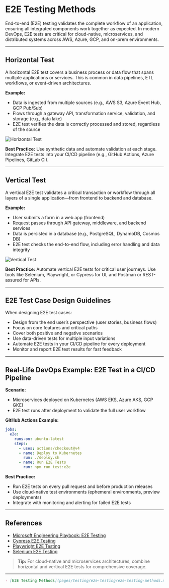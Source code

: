 # E2E Testing Methods

End-to-end (E2E) testing validates the complete workflow of an application, ensuring all integrated components work together as expected. In modern DevOps, E2E tests are critical for cloud-native, microservices, and distributed systems across AWS, Azure, GCP, and on-prem environments.

---

## Horizontal Test <a href="#horizontal-test" id="horizontal-test"></a>

A horizontal E2E test covers a business process or data flow that spans multiple applications or services. This is common in data pipelines, ETL workflows, or event-driven architectures.

**Example:**

- Data is ingested from multiple sources (e.g., AWS S3, Azure Event Hub, GCP Pub/Sub)
- Flows through a gateway API, transformation service, validation, and storage (e.g., data lake)
- E2E test verifies the data is correctly processed and stored, regardless of the source

![Horizontal Test](https://microsoft.github.io/code-with-engineering-playbook/automated-testing/e2e-testing/images/horizontal-e2e-testing.png)

**Best Practice:** Use synthetic data and automate validation at each stage. Integrate E2E tests into your CI/CD pipeline (e.g., GitHub Actions, Azure Pipelines, GitLab CI).

---

## Vertical Test <a href="#vertical-test" id="vertical-test"></a>

A vertical E2E test validates a critical transaction or workflow through all layers of a single application—from frontend to backend and database.

**Example:**

- User submits a form in a web app (frontend)
- Request passes through API gateway, middleware, and backend services
- Data is persisted in a database (e.g., PostgreSQL, DynamoDB, Cosmos DB)
- E2E test checks the end-to-end flow, including error handling and data integrity

![Vertical Test](https://microsoft.github.io/code-with-engineering-playbook/automated-testing/e2e-testing/images/vertical-e2e-testing.png)

**Best Practice:** Automate vertical E2E tests for critical user journeys. Use tools like Selenium, Playwright, or Cypress for UI, and Postman or REST-assured for APIs.

---

## E2E Test Case Design Guidelines <a href="#e2e-test-cases-design-guidelines" id="e2e-test-cases-design-guidelines"></a>

When designing E2E test cases:

- Design from the end user’s perspective (user stories, business flows)
- Focus on core features and critical paths
- Cover both positive and negative scenarios
- Use data-driven tests for multiple input variations
- Automate E2E tests in your CI/CD pipeline for every deployment
- Monitor and report E2E test results for fast feedback

---

## Real-Life DevOps Example: E2E Test in a CI/CD Pipeline

**Scenario:**

- Microservices deployed on Kubernetes (AWS EKS, Azure AKS, GCP GKE)
- E2E test runs after deployment to validate the full user workflow

**GitHub Actions Example:**

```yaml
jobs:
  e2e:
    runs-on: ubuntu-latest
    steps:
      - uses: actions/checkout@v4
      - name: Deploy to Kubernetes
        run: ./deploy.sh
      - name: Run E2E Tests
        run: npm run test:e2e
```

**Best Practice:**

- Run E2E tests on every pull request and before production releases
- Use cloud-native test environments (ephemeral environments, preview deployments)
- Integrate with monitoring and alerting for failed E2E tests

---

## References

- [Microsoft Engineering Playbook: E2E Testing](https://microsoft.github.io/code-with-engineering-playbook/automated-testing/e2e-testing/)
- [Cypress E2E Testing](https://docs.cypress.io/guides/overview/why-cypress)
- [Playwright E2E Testing](https://playwright.dev/docs/intro)
- [Selenium E2E Testing](https://www.selenium.dev/documentation/)

> **Tip:** For cloud-native and microservices architectures, combine horizontal and vertical E2E tests for comprehensive coverage.

---

```markdown
- [E2E Testing Methods](pages/testing/e2e-testing/e2e-testing-methods.md)
